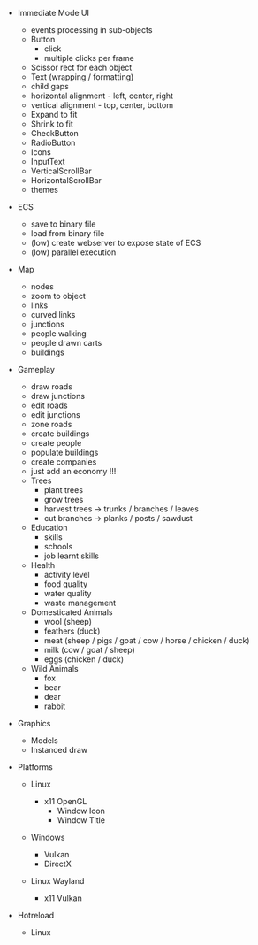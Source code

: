 - Immediate Mode UI
  - events processing in sub-objects
  - Button
    - click
    - multiple clicks per frame
  - Scissor rect for each object
  - Text (wrapping / formatting)
  - child gaps
  - horizontal alignment - left, center, right
  - vertical alignment - top, center, bottom
  - Expand to fit
  - Shrink to fit
  - CheckButton
  - RadioButton
  - Icons
  - InputText
  - VerticalScrollBar
  - HorizontalScrollBar
  - themes

- ECS
  - save to binary file
  - load from binary file
  - (low) create webserver to expose state of ECS
  - (low) parallel execution

- Map
  - nodes
  - zoom to object
  - links
  - curved links
  - junctions
  - people walking
  - people drawn carts
  - buildings

- Gameplay
  - draw roads
  - draw junctions
  - edit roads
  - edit junctions
  - zone roads
  - create buildings
  - create people
  - populate buildings
  - create companies
  - just add an economy !!!
  - Trees
    - plant trees
    - grow trees
    - harvest trees -> trunks / branches / leaves
    - cut branches -> planks / posts / sawdust
  - Education
    - skills
    - schools
    - job learnt skills
  - Health
    - activity level
    - food quality
    - water quality
    - waste management
  - Domesticated Animals
    - wool (sheep)
    - feathers (duck)
    - meat (sheep / pigs / goat / cow / horse / chicken / duck)
    - milk (cow / goat / sheep)
    - eggs (chicken / duck)
  - Wild Animals
    - fox
    - bear
    - dear
    - rabbit

- Graphics
  - Models
  - Instanced draw

- Platforms
  - Linux
    - x11 OpenGL
      - Window Icon
      - Window Title

  - Windows
    - Vulkan
    - DirectX

  - Linux Wayland
    - x11 Vulkan

- Hotreload
  - Linux
